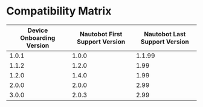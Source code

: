 # Compatibility Matrix

| Device Onboarding Version | Nautobot First Support Version | Nautobot Last Support Version |
| ------------------------- | ------------------------------ | ----------------------------- |
| 1.0.1                     | 1.0.0                          | 1.1.99                        |
| 1.1.2                     | 1.2.0                          | 1.99                          |
| 1.2.0                     | 1.4.0                          | 1.99                          |
| 2.0.0                     | 2.0.0                          | 2.99                          |
| 3.0.0                     | 2.0.3                          | 2.99                          |
